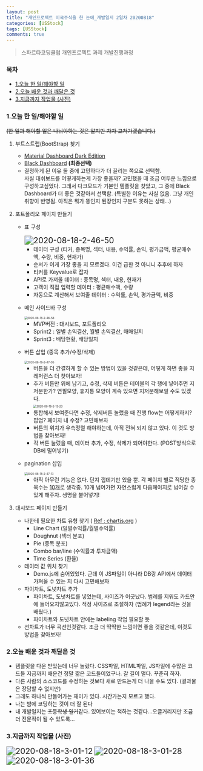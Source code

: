 ```yaml
---
layout: post
title: "개인프로젝트 미국주식을 한 눈에_개발일지 2일차 20200818"
categories: [USStock]
tags: [USStock]
comments: true
---
```


> 스파르타코딩클럽 개인프로젝트 과제 개발진행과정

<h3>목차</h3>

- [1.오늘 한 일/해야할 일](#1오늘-한-일해야할-일)
- [2.오늘 배운 것과 깨달은 것](#2오늘-배운-것과-깨달은-것)
- [3.지금까지 작업물 (사진)](#3지금까지-작업물-사진)

  

### 1.오늘 한 일/해야할 일

~~(한 일과 해야할 일은 나눠야하는 것은 알지만 차차 고쳐가겠습니다.)~~

1. 부트스트랩(BootStrap) 찾기
   - [Material Dashboard Dark Edition](https://www.creative-tim.com/product/material-dashboard-dark)
   - [Black Dashboard](https://www.creative-tim.com/product/black-dashboard) **(최종선택)**
   - 결정하게 된 이유
     둘 중에 고민하다가 더 끌리는 쪽으로 선택함.  
     사실 대쉬보드를 어떻게하는게 가장 좋을까? 고민했을 때 조금 어두운 느낌으로 구성하고싶었다. 그래서 다크모드가 기본인 템플릿을 찾았고, 그 중에 Black Dashboard가 더 좋은 것같아서 선택함. (특별한 이유는 사실 없음. 그냥 개인 취향이 반영됨. 아직은 뭐가 똥인지 된장인지 구분도 못하는 상태...)

2. 포트폴리오 페이지 만들기

   - 표 구성

     <img src="https://i.ibb.co/1ZS4Mhm/2020-08-18-2-46-50.png" alt="2020-08-18-2-46-50" style="zoom:150%">

     - 데이터 구성 (티커, 종목명, 섹터, 내용, 수익률, 손익, 평가금액, 평균매수액, 수량, 비중, 현재가)
     - 순서가 이게 가장 좋을 지 모르겠다. 이건 급한 것 아니니 추후에 하자
     - 티커를 Keyvalue로 잡자
     - API로 가져올 데이터 : 종목명, 섹터, 내용, 현재가
     - 고객이 직접 입력할 데이터 : 평균매수액, 수량
     - 자동으로 계산해서 보여줄 데이터 : 수익률, 손익, 평가금액, 비중

   - 메인 사이드바 구성

     <img src="https://i.ibb.co/rM3ZJ7y/2020-08-18-2-46-58.png" alt="2020-08-18-2-46-58" style="zoom:50%;">

     - MVP버전 : 대시보드, 포트폴리오
     - Sprint2 : 일별 손익결산, 월별 손익결산, 매매일지
     - Sprint3 : 배당현황, 배당일지 

     

   - 버튼 삽입 (종목 추가/수정/삭제)

     <img src="https://i.ibb.co/sKFjScq/2020-08-18-2-47-05.png" alt="2020-08-18-2-47-05" style="zoom:50%;">

     - 버튼을 더 간결하게 할 수 있는 방법이 있을 것같은데, 어떻게 하면 좋을 지 레퍼런스 더 찾아보자!
     - 추가 버튼만 위에 남기고, 수정, 삭제 버튼은 테이블의 각 행에 넣어주면 지저분한가? 연필모양, 휴지통 모양이 계속 있으면 지저분해보일 수도 있겠다.     
       <img src="https://i.ibb.co/TckTx4d/2020-08-18-2-13-23.png" alt="2020-08-18-2-13-23" style="zoom:50%;">
     - 통합해서 보여준다면 수정, 삭제버튼 눌렀을 때 진행 flow는 어떻게하지? 팝업? 페이지 내 수정? 고민해보자
     - 버튼의 위치가 우측정렬 해야하는데, 아직 전혀 되지 않고 있다. 이 것도 방법을 찾아보자!
     - 각 버튼 눌렀을 때, 데이터 추가, 수정, 삭제가 되어야한다. (POST방식으로 DB에 밀어넣기)

     

   - pagination 삽입

     <img src="https://i.ibb.co/YDtpWBw/2020-08-18-2-47-13.png" alt="2020-08-18-2-47-13" style="zoom:50%">

     - 아직 아무런 기능은 없다. 단지 껍데기만 있을 뿐. 각 페이지 별로 적당한 종목수는 <u>10개</u>로 생각중.
       10개 넘어가면 자연스럽게 다음페이지로 넘어갈 수 있게 해주자. 생명을 불어넣기!

3. 대시보드 페이지 만들기
   - 나한테 필요한 차트 유형 찾기 ( [Ref : chartjs.org](https://www.chartjs.org/) )
     - Line Chart (일별수익률/월별수익률)
     - Doughnut (섹터 분포)
     - Pie (종목 분포)
     - Combo bar/line (수익률과 투자금액)
     - Time Series (환율)
   - 데이터 값 위치 찾기
     - Demo.js에 숨어있었다. 근데 이 JS파일이 아니라 DB랑 API에서 데이터 가져올 수 있는 지 다시 고민해보자
   - 파이차트, 도넛차트 추가
     - 파이차트, 도넛차트를 넣었는데, 사이즈가 어긋났다. 범례를 지워도 카드안에 들어오지않고있다. 적정 사이즈로 조절하자
       (범례가 legend라는 것을 배웠다.)
     - 파이차트와 도넛차트 안에는 labeling 작업 필요할 듯
   - 선차트가 너무 곡선인것같다. 조금 더 딱딱한 느낌이면 좋을 것같은데, 이것도 방법을 찾아보자!

### 2.오늘 배운 것과 깨달은 것

- 템플릿을 다운 받았는데 너무 놀랐다. CSS파일, HTML파일, JS파일에 수많은 코드들 지금까지 배운건 정말 짧은 코드들이었구나. 갈 길이 멀다. 꾸준히 하자.
- 다른 사람의 소스코드를 수정하는 것보다 새로 만드는게 더 나을 수도 있다.
  (결과물은 장담할 수 없지만)
- 그래도 하나씩 만들어가는 재미가 있다. 시간가는지 모르고 했다.
- 나는 밤에 코딩하는 것이 더 잘 된다
- 내 개발일지는 ~~초등학생 일기~~같다. 있어보이는 척하는 것같다...오글거리지만 조금 더 전문적이 될 수 있도록...



### 3.지금까지 작업물 (사진)

<img src="https://i.ibb.co/dL6fMC5/2020-08-18-3-01-12.png" alt="2020-08-18-3-01-12" style="zoom:150%">

<img src="https://i.ibb.co/thmwknd/2020-08-18-3-01-28.png" alt="2020-08-18-3-01-28" style="zoom:150%">

<img src="https://i.ibb.co/W0171vG/2020-08-18-3-01-36.png" alt="2020-08-18-3-01-36" style="zoom:150%">









